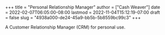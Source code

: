 +++
title = "Personal Relationship Manager"
author = ["Cash Weaver"]
date = 2022-02-07T06:05:00-08:00
lastmod = 2022-11-04T15:12:19-07:00
draft = false
slug = "4938a000-de24-45a9-bb5b-5b8559bc99c3"
+++

A Customer Relationship Manager (CRM) for personal use.
